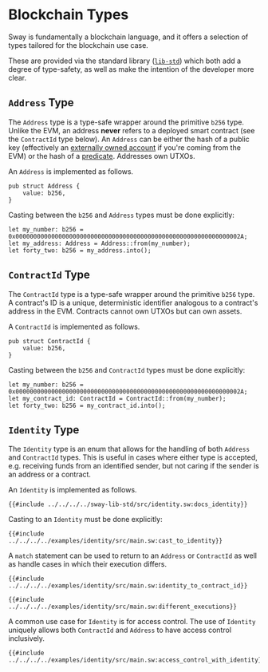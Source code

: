 # Blockchain Types

Sway is fundamentally a blockchain language, and it offers a selection of types tailored for the blockchain use case.

These are provided via the standard library ([`lib-std`](https://github.com/FuelLabs/sway/tree/master/sway-lib-std)) which both add a degree of type-safety, as well as make the intention of the developer more clear.

## `Address` Type

<!-- This section should explain the `Address` type -->
<!-- address:example:start -->
The `Address` type is a type-safe wrapper around the primitive `b256` type. Unlike the EVM, an address **never** refers to a deployed smart contract (see the `ContractId` type below). An `Address` can be either the hash of a public key (effectively an [externally owned account](https://ethereum.org/en/whitepaper/#ethereum-accounts) if you're coming from the EVM) or the hash of a [predicate](../sway-program-types/predicates.md). Addresses own UTXOs.
<!-- address:example:end -->

An `Address` is implemented as follows.

```sway
pub struct Address {
    value: b256,
}
```

Casting between the `b256` and `Address` types must be done explicitly:

```sway
let my_number: b256 = 0x000000000000000000000000000000000000000000000000000000000000002A;
let my_address: Address = Address::from(my_number);
let forty_two: b256 = my_address.into();
```

## `ContractId` Type

<!-- This section should explain the `ContractId` type -->
<!-- contract_id:example:start -->
The `ContractId` type is a type-safe wrapper around the primitive `b256` type. A contract's ID is a unique, deterministic identifier analogous to a contract's address in the EVM. Contracts cannot own UTXOs but can own assets.
<!-- contract_id:example:end -->

A `ContractId` is implemented as follows.

```sway
pub struct ContractId {
    value: b256,
}
```

Casting between the `b256` and `ContractId` types must be done explicitly:

```sway
let my_number: b256 = 0x000000000000000000000000000000000000000000000000000000000000002A;
let my_contract_id: ContractId = ContractId::from(my_number);
let forty_two: b256 = my_contract_id.into();
```

## `Identity` Type

<!-- This section should explain the `Identity` type -->
<!-- identity:example:start -->
The `Identity` type is an enum that allows for the handling of both `Address` and `ContractId` types. This is useful in cases where either type is accepted, e.g. receiving funds from an identified sender, but not caring if the sender is an address or a contract.
<!-- identity:example:end -->

An `Identity` is implemented as follows.

```sway
{{#include ../../../../sway-lib-std/src/identity.sw:docs_identity}}
```

Casting to an `Identity` must be done explicitly:

```sway
{{#include ../../../../examples/identity/src/main.sw:cast_to_identity}}
```

A `match` statement can be used to return to an `Address` or `ContractId` as well as handle cases in which their execution differs.

```sway
{{#include ../../../../examples/identity/src/main.sw:identity_to_contract_id}}
```

```sway
{{#include ../../../../examples/identity/src/main.sw:different_executions}}
```
<!-- This section should explain the use case for the `Identity` type -->
<!-- use_identity:example:start -->
A common use case for `Identity` is for access control. The use of `Identity` uniquely allows both `ContractId` and `Address` to have access control inclusively.
<!-- use_identity:example:end -->

```sway
{{#include ../../../../examples/identity/src/main.sw:access_control_with_identity}}
```
